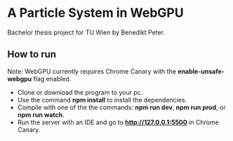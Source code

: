 # A Particle System in WebGPU
Bachelor thesis project for TU Wien by Benedikt Peter.

## How to run
Note: WebGPU currently requires Chrome Canary with the **enable-unsafe-webgpu** flag enabled.

* Clone or download the program to your pc.
* Use the command **npm install** to install the dependencies.
* Compile with one of the the commands: **npm run dev**, **npm run prod**, or **npm run watch**.
* Run the server with an IDE and go to **http://127.0.0.1:5500** in Chrome Canary.
